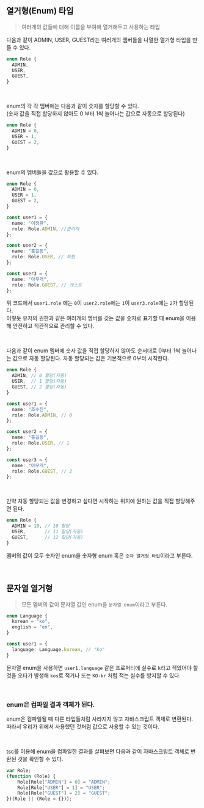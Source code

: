 ## 열거형(Enum) 타입
> 여러개의 값들에 대해 이름을 부여해 열거해두고 사용하는 타입

다음과 같이 ADMIN, USER, GUEST라는 여러개의 멤버들을 나열한 열거형 타입을 만들 수 있다.
```typescript
enum Role {
  ADMIN,
  USER,
  GUEST,
}
```

<br />

enum의 각 각 멤버에는 다음과 같이 숫자를 할당할 수 있다. <br />
(숫자 값을 직접 할당하지 않아도 0 부터 1씩 늘어나는 값으로 자동으로 할당된다) <br />
```typescript
enum Role {
  ADMIN = 0,
  USER = 1,
  GUEST = 2,
}
```

<br />

enum의 멤버들을 값으로 활용할 수 있다.
```typescript
enum Role {
  ADMIN = 0,
  USER = 1,
  GUEST = 2,
}

const user1 = {
  name: "이정환",
  role: Role.ADMIN, //관리자
};

const user2 = {
  name: "홍길동",
  role: Role.USER, // 회원
};

const user3 = {
  name: "아무개",
  role: Role.GUEST, // 게스트
};
```

위 코드에서 `user1.role` 에는 `0`이 `user2.role`에는 `1`이 `user3.role`에는 `2`가 할당된다. <br />
이렇듯 유저의 권한과 같은 여러개의 멤버를 갖는 값을 숫자로 표기할 때 enum을 이용해 안전하고 직관적으로 관리할 수 있다. <br />

<br />

다음과 같이 enum 멤버에 숫자 값을 직접 할당하지 않아도 순서대로 0부터 1씩 늘어나는 값으로 자동 할당된다. 자동 할당되는 값은 기본적으로 0부터 시작한다.
```typescript
enum Role {
  ADMIN, // 0 할당(자동)
  USER,  // 1 할당(자동)
  GUEST, // 2 할당(자동)
}

const user1 = {
  name: "조수진",
  role: Role.ADMIN, // 0
};

const user2 = {
  name: "홍길동",
  role: Role.USER, // 1
};

const user3 = {
  name: "아무개",
  role: Role.GUEST, // 2
};
```

<br />

만약 자동 할당되는 값을 변경하고 싶다면 시작하는 위치에 원하는 값을 직접 할당해주면 된다.
```typescript
enum Role {
  ADMIN = 10, // 10 할당 
  USER,       // 11 할당(자동)
  GUEST,      // 12 할당(자동)
}
```

멤버의 값이 모두 숫자인 enum을 숫자형 enum 혹은 `숫자 열거형 타입`이라고 부른다.

<br />

## 문자열 열거형
> 모든 멤버의 값이 문자열 값인 enum을 `문자열 enum`이라고 부른다.
```typescript
enum Language {
  korean = "ko",
  english = "en",
}

const user1 = {
  language: Language.korean, // "ko"
}
```
문자열 enum을 사용하면 `user1.language` 같은 프로퍼티에 실수로 `k`라고 적었어야 할 것을 오타가 발생해 `kos`로 적거나 또는 `KO-kr` 처럼 적는 실수를 방지할 수 있다.

<br />

### enum은 컴파일 결과 객체가 된다.
enum은 컴파일될 때 다른 타입들처럼 사라지지 않고 자바스크립트 객체로 변환된다. <br />
따라서 우리가 위에서 사용했던 것처럼 값으로 사용할 수 있는 것이다.

<br />

tsc를 이용해 enum을 컴파일한 결과를 살펴보면 다음과 같이 자바스크립트 객체로 변환된 것을 확인할 수 있다.
```javascript
var Role;
(function (Role) {
    Role[Role["ADMIN"] = 0] = "ADMIN";
    Role[Role["USER"] = 1] = "USER";
    Role[Role["GUEST"] = 2] = "GUEST";
})(Role || (Role = {}));
```
